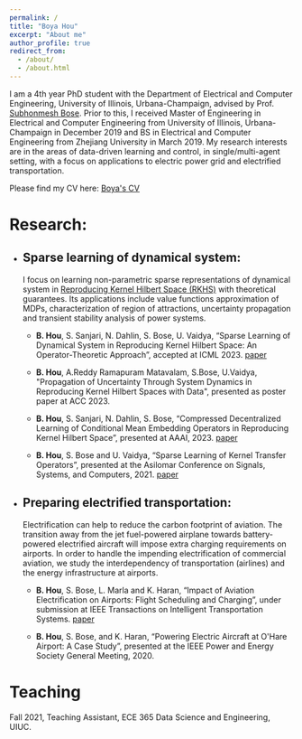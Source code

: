 ```yaml
---
permalink: /
title: "Boya Hou"
excerpt: "About me"
author_profile: true
redirect_from: 
  - /about/
  - /about.html
---
```



I am a 4th year PhD student with the Department of Electrical and Computer Engineering, University of Illinois, Urbana-Champaign, advised by Prof. [Subhonmesh Bose](http://boses.ece.illinois.edu/). Prior to this, I received Master of Engineering in Electrical and Computer Engineering from University of Illinois, Urbana-Champaign in December 2019 and BS in Electrical and Computer Engineering from Zhejiang University in March 2019. 
My research interests are in the areas of data-driven learning and control, in single/multi-agent setting, with a focus on applications to electric power grid and electrified transportation. 



Please find my CV here: [Boya's CV](../assets/BoyaCV.pdf)


# Research:

- ## Sparse learning of dynamical system:
    I focus on learning non-parametric sparse representations of dynamical system in [Reproducing Kernel Hilbert Space (RKHS)](https://en.wikipedia.org/wiki/Reproducing_kernel_Hilbert_space) with theoretical guarantees. Its applications include value functions approximation of MDPs, characterization of region of attractions, uncertainty propagation and transient stability analysis of power systems. 

  - **B. Hou**, S. Sanjari, N. Dahlin, S. Bose, U. Vaidya, “Sparse Learning of Dynamical System in Reproducing Kernel Hilbert Space: An Operator-Theoretic Approach”, accepted at ICML 2023. [paper](../assets/ICML_2023.pdf)

  - **B. Hou**, A.Reddy Ramapuram Matavalam, S.Bose, U.Vaidya, "Propagation of Uncertainty Through System Dynamics in Reproducing Kernel Hilbert Spaces with Data", presented as poster paper at ACC 2023.

  - **B. Hou**, S. Sanjari, N. Dahlin, S. Bose, “Compressed Decentralized Learning of Conditional Mean Embedding Operators in Reproducing Kernel Hilbert Space”, presented at AAAI, 2023. [paper](../assets/AAAI_2023.pdf)

  - **B. Hou**, S. Bose and U. Vaidya, “Sparse Learning of Kernel Transfer Operators”, presented at the Asilomar Conference on Signals, Systems, and Computers, 2021. [paper](../assets/Asilomar2021.pdf)


- ## Preparing electrified transportation:
   Electrification can help to reduce the carbon footprint of aviation. The transition away from the jet fuel-powered airplane towards battery-powered electrified aircraft will impose extra charging requirements on airports. In order to handle the impending electrification of commercial aviation, we study the interdependency of transportation (airlines) and the energy infrastructure at airports.

  - **B. Hou**, S. Bose, L. Marla and K. Haran, “Impact of Aviation Electrification on Airports: Flight Scheduling and Charging”, under submission at IEEE Transactions on Intelligent Transportation Systems. [paper](../assets/HEA_ITS.pdf)

  - **B. Hou**, S. Bose, and K. Haran, “Powering Electric Aircraft at O'Hare Airport: A Case Study”, presented at the IEEE Power and Energy Society General Meeting, 2020.

# Teaching
Fall 2021, Teaching Assistant, ECE 365 Data Science and Engineering, UIUC.









